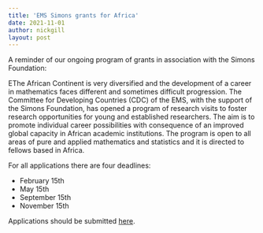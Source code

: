 ```yaml
---
title: 'EMS Simons grants for Africa'
date: 2021-11-01
author: nickgill
layout: post
---
```


A reminder of our ongoing program of grants in association with the Simons Foundation:

EThe African Continent is very diversified and the development of a career in
mathematics faces different and sometimes difficult progression. The
Committee for Developing Countries (CDC) of the EMS, with the support
of the Simons Foundation, has opened a program of research visits to foster
research opportunities for young and established researchers.
The aim is to promote individual career possibilities with consequence of an
improved global capacity in African academic institutions. The program is
open to all areas of pure and applied mathematics and statistics and it
is directed to fellows based in Africa.

For all applications there are four deadlines:
 * February 15th
 * May 15th
 * September 15th
 * November 15th

Applications should be submitted <a href = "https://euro-math-soc.eu/ems-simons-africa">here</a>.

